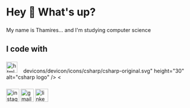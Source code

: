 <h1 align="left">Hey 👋 What's up?</h1>

###

<p align="left">My name is Thamires... and I'm studying computer science</p>

###

<h2 align="left">I code with</h2>

###

<div align="left">
  <img src="https://cdn.jsdelivr.net/gh/<img src="https://cdn.jsdelivr.net/gh/devicons/devicon/icons/html5/html5-original.svg" height="30" alt="html5 logo"  />
  <img width="12" />devicons/devicon/icons/csharp/csharp-original.svg" height="30" alt="csharp logo"  />
  <
</div>

###

<div align="left">
  <img src="https://img.shields.io/static/v1?message=Instagram&logo=instagram&label=&color=E4405F&logoColor=white&labelColor=&style=for-the-badge" height="35" alt="instagram logo"  />
  <img src="https://img.shields.io/static/v1?message=Gmail&logo=gmail&label=&color=D14836&logoColor=white&labelColor=&style=for-the-badge" height="35" alt="gmail logo"  />
  <img src="https://img.shields.io/static/v1?message=LinkedIn&logo=linkedin&label=&color=0077B5&logoColor=white&labelColor=&style=for-the-badge" height="35" alt="linkedin logo"  />
</div>

###
